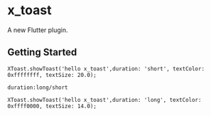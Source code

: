 # x_toast

A new Flutter plugin.

## Getting Started

```
XToast.showToast('hello x_toast',duration: 'short', textColor: 0xffffffff, textSize: 20.0);

duration:long/short

XToast.showToast('hello x_toast',duration: 'long', textColor: 0xffff0000, textSize: 14.0);
```
